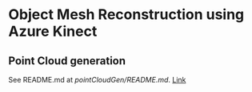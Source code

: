 # Object Mesh Reconstruction using Azure Kinect

## Point Cloud generation
See README.md at *pointCloudGen/README.md*. [Link](pointCloudGen/README.md)
